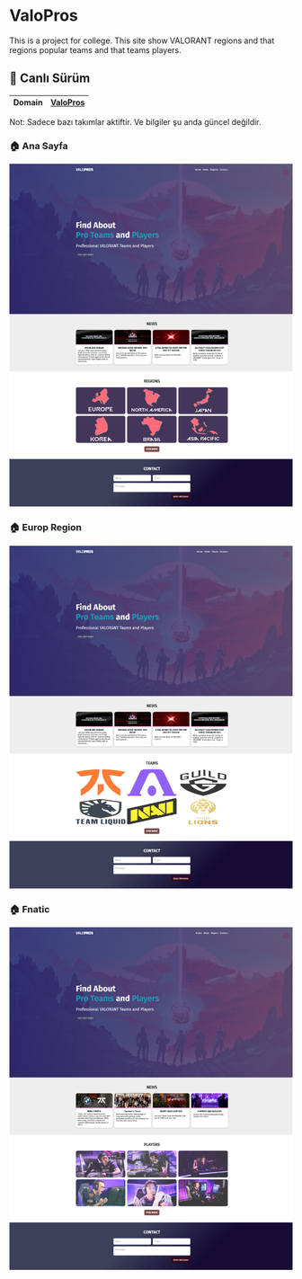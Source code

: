 # ValoPros


 This is a project for college. This site show VALORANT regions and that regions popular teams and that teams players. 

## 🔐 Canlı Sürüm

|Domain                |   [ValoPros](https://chemieai.github.io/ValoPros/)    |
| -------------------- | ----------------------------------------------- |

Not: Sadece bazı takımlar aktiftir. Ve bilgiler şu anda güncel değildir.

### 🏠 Ana Sayfa

![](./screenshots/LandingPage.png)


### 🏠 Europ Region

![](./screenshots/Europe.png)


### 🏠 Fnatic

![](./screenshots/Fnatic.png)